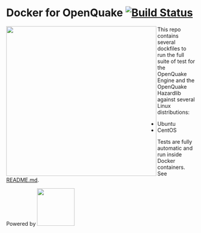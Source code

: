 # Docker for OpenQuake [![Build Status](https://travis-ci.org/gem/oq-containers.svg?branch=master)](https://travis-ci.org/gem/oq-docker)

<img align="left" src="https://www.globalquakemodel.org/media/storage/oq-logo.png" width="400px">

This repo contains several dockfiles to run the full suite of test for the OpenQuake Engine and the OpenQuake Hazardlib against several Linux distributions:

- Ubuntu
- CentOS

Tests are fully automatic and run inside Docker containers. See [README.md](oq-tests/README.md).

Powered by
<img src="https://upload.wikimedia.org/wikipedia/commons/7/79/Docker_%28container_engine%29_logo.png" width="100px">


